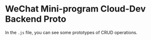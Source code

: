 # WeChat Mini-program Cloud-Dev Backend Proto

In the `.js` file, you can see some prototypes of CRUD operations.  